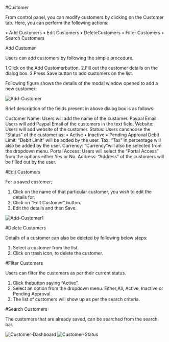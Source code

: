 #Customer

From control panel, you can modify customers by clicking on the Customer tab. Here, you can perform the following actions:

• Add Customers
• Edit Customers
• DeleteCustomers
• Filter Customers
• Search Customers

Add Customer

Users can add customers by following the simple procedure.

1.Click on the Add Customerbutton.
2.Fill out the customer details on the dialog box.
3.Press Save button to add customers on the list. 

Following figure shows the details of the modal window opened to add a new customer:

<img src="https://raw.githubusercontent.com/digipigeon/connexcs-user-docs/master/img/add-customer.png" alt="Add-Customer"/>

Brief description of the fields present in above dialog box is as follows:

Customer Name: Users will add the name of the customer.
Paypal Email: Users will add Paypal Email of the customers in the text field.
Website: Users will add website of the customer.
Status:	Users canchoose the “Status” of the customer as:
	• Active
	• Inactive
	• Pending Approval
Debit Limit: “Debit Limit” will be added by the user.
Tax: “Tax” in percentage will also be added by the user.
Currency: “Currency”will also be selected from the dropdown menu.
Portal Access: Users will select the “Portal Access” from the options either Yes or No.
Address: “Address” of the customers will be filled out by the user. 

#Edit Customers

For a saved customer;
1. Click on the name of that particular customer, you wish to edit the details for.
2. Click on “Edit Customer” button.
3. Edit the details and then Save.

<img src="https://raw.githubusercontent.com/digipigeon/connexcs-user-docs/master/img/add-Customer1.png" alt="Add-Customer1"/>

#Delete Customers

Details of a customer can also be deleted by following below steps:

1. Select a customer from the list.
2. Click on trash icon, to delete the customer.

#Filter Customers

Users can filter the customers as per their current status.
1. Click thebutton saying “Active”.
2. Select an option from the dropdown menu. Either,All, Active, Inactive or Pending Approval.
3. The list of customers will show up as per the search criteria.

#Search Customers

The customers that are already saved, can be searched from the search bar.

<img src="https://raw.githubusercontent.com/digipigeon/connexcs-user-docs/master/img/customer-dashboard.png" alt="Customer-Dashboard"/>

<img src="https://raw.githubusercontent.com/digipigeon/connexcs-user-docs/master/img/customer-status.png" alt="Customer-Status"/>
